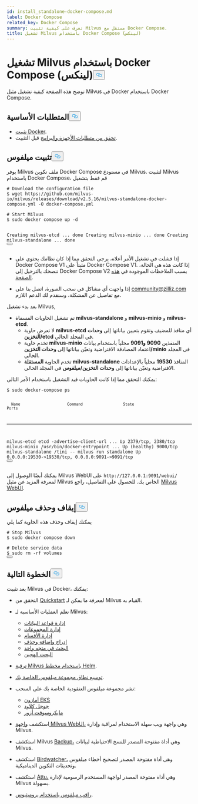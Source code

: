 ```yaml
---
id: install_standalone-docker-compose.md
label: Docker Compose
related_key: Docker Compose
summary: تعرف على كيفية تثبيت Milvus مستقل مع Docker Compose.
title: تشغيل Milvus باستخدام Docker Compose (لينكس)
---
```

<h1 id="Run-Milvus-with-Docker-Compose-Linux" class="common-anchor-header">تشغيل Milvus باستخدام Docker Compose (لينكس)<button data-href="#Run-Milvus-with-Docker-Compose-Linux" class="anchor-icon" translate="no">
      <svg translate="no"
        aria-hidden="true"
        focusable="false"
        height="20"
        version="1.1"
        viewBox="0 0 16 16"
        width="16"
      >
        <path
          fill="#0092E4"
          fill-rule="evenodd"
          d="M4 9h1v1H4c-1.5 0-3-1.69-3-3.5S2.55 3 4 3h4c1.45 0 3 1.69 3 3.5 0 1.41-.91 2.72-2 3.25V8.59c.58-.45 1-1.27 1-2.09C10 5.22 8.98 4 8 4H4c-.98 0-2 1.22-2 2.5S3 9 4 9zm9-3h-1v1h1c1 0 2 1.22 2 2.5S13.98 12 13 12H9c-.98 0-2-1.22-2-2.5 0-.83.42-1.64 1-2.09V6.25c-1.09.53-2 1.84-2 3.25C6 11.31 7.55 13 9 13h4c1.45 0 3-1.69 3-3.5S14.5 6 13 6z"
        ></path>
      </svg>
    </button></h1><p>توضح هذه الصفحة كيفية تشغيل مثيل Milvus في Docker باستخدام Docker Compose.</p>
<h2 id="Prerequisites" class="common-anchor-header">المتطلبات الأساسية<button data-href="#Prerequisites" class="anchor-icon" translate="no">
      <svg translate="no"
        aria-hidden="true"
        focusable="false"
        height="20"
        version="1.1"
        viewBox="0 0 16 16"
        width="16"
      >
        <path
          fill="#0092E4"
          fill-rule="evenodd"
          d="M4 9h1v1H4c-1.5 0-3-1.69-3-3.5S2.55 3 4 3h4c1.45 0 3 1.69 3 3.5 0 1.41-.91 2.72-2 3.25V8.59c.58-.45 1-1.27 1-2.09C10 5.22 8.98 4 8 4H4c-.98 0-2 1.22-2 2.5S3 9 4 9zm9-3h-1v1h1c1 0 2 1.22 2 2.5S13.98 12 13 12H9c-.98 0-2-1.22-2-2.5 0-.83.42-1.64 1-2.09V6.25c-1.09.53-2 1.84-2 3.25C6 11.31 7.55 13 9 13h4c1.45 0 3-1.69 3-3.5S14.5 6 13 6z"
        ></path>
      </svg>
    </button></h2><ul>
<li><a href="https://docs.docker.com/get-docker/">تثبيت Docker</a>.</li>
<li><a href="/docs/ar/v2.5.x/prerequisite-docker.md">تحقق من متطلبات الأجهزة والبرامج</a> قبل التثبيت.</li>
</ul>
<h2 id="Install-Milvus" class="common-anchor-header">تثبيت ميلفوس<button data-href="#Install-Milvus" class="anchor-icon" translate="no">
      <svg translate="no"
        aria-hidden="true"
        focusable="false"
        height="20"
        version="1.1"
        viewBox="0 0 16 16"
        width="16"
      >
        <path
          fill="#0092E4"
          fill-rule="evenodd"
          d="M4 9h1v1H4c-1.5 0-3-1.69-3-3.5S2.55 3 4 3h4c1.45 0 3 1.69 3 3.5 0 1.41-.91 2.72-2 3.25V8.59c.58-.45 1-1.27 1-2.09C10 5.22 8.98 4 8 4H4c-.98 0-2 1.22-2 2.5S3 9 4 9zm9-3h-1v1h1c1 0 2 1.22 2 2.5S13.98 12 13 12H9c-.98 0-2-1.22-2-2.5 0-.83.42-1.64 1-2.09V6.25c-1.09.53-2 1.84-2 3.25C6 11.31 7.55 13 9 13h4c1.45 0 3-1.69 3-3.5S14.5 6 13 6z"
        ></path>
      </svg>
    </button></h2><p>يوفر Milvus ملف تكوين Docker Compose في مستودع Milvus. لتثبيت Milvus باستخدام Docker Compose، قم فقط بتشغيل</p>
<pre><code translate="no" class="language-shell"><span class="hljs-meta prompt_"># </span><span class="language-bash">Download the configuration file</span>
<span class="hljs-meta prompt_">$ </span><span class="language-bash">wget https://github.com/milvus-io/milvus/releases/download/v2.5.16/milvus-standalone-docker-compose.yml -O docker-compose.yml</span>
<span class="hljs-meta prompt_">
# </span><span class="language-bash">Start Milvus</span>
<span class="hljs-meta prompt_">$ </span><span class="language-bash"><span class="hljs-built_in">sudo</span> docker compose up -d</span>

Creating milvus-etcd  ... done
Creating milvus-minio ... done
Creating milvus-standalone ... done
<button class="copy-code-btn"></button></code></pre>
<div class="alert note">
<ul>
<li><p>إذا فشلت في تشغيل الأمر أعلاه، يرجى التحقق مما إذا كان نظامك يحتوي على Docker Compose V1 مثبتاً على Docker Compose V1. إذا كانت هذه هي الحالة، ننصحك بالترحيل إلى Docker Compose V2 بسبب الملاحظات الموجودة في <a href="https://docs.docker.com/compose/">هذه الصفحة</a>.</p></li>
<li><p>إذا واجهت أي مشاكل في سحب الصورة، اتصل بنا على <a href="mailto:community@zilliz.com">community@zilliz.com</a> مع تفاصيل عن المشكلة، وسنقدم لك الدعم اللازم.</p></li>
</ul>
</div>
<p>بعد بدء تشغيل Milvus,</p>
<ul>
<li>تم تشغيل الحاويات المسماة <strong>milvus-standalone</strong> و <strong>milvus-minio</strong> و <strong>milvus-etcd</strong>.<ul>
<li>لا تعرض حاوية <strong>milvus-etcd</strong> أي منافذ للمضيف وتقوم بتعيين بياناتها إلى <strong>وحدات التخزين/etcd</strong> في المجلد الحالي.</li>
<li>تخدم حاوية <strong>milvus-minio</strong> المنفذين <strong>9090</strong> <strong>و9091</strong> محلياً باستخدام بيانات اعتماد المصادقة الافتراضية وتعيّن بياناتها إلى <strong>وحدات التخزين/minio</strong> في المجلد الحالي.</li>
<li>تخدم الحاوية <strong>المستقلة milvus-standalone</strong> المنافذ <strong>19530</strong> محلياً بالإعدادات الافتراضية وتعيّن بياناتها إلى <strong>وحدات التخزين/ميلفوس</strong> في المجلد الحالي.</li>
</ul></li>
</ul>
<p>يمكنك التحقق مما إذا كانت الحاويات قيد التشغيل باستخدام الأمر التالي:</p>
<pre><code translate="no" class="language-shell"><span class="hljs-meta prompt_">$ </span><span class="language-bash"><span class="hljs-built_in">sudo</span> docker-compose ps</span>

      Name                     Command                  State                            Ports
--------------------------------------------------------------------------------------------------------------------
milvus-etcd         etcd -advertise-client-url ...   Up             2379/tcp, 2380/tcp
milvus-minio        /usr/bin/docker-entrypoint ...   Up (healthy)   9000/tcp
milvus-standalone   /tini -- milvus run standalone   Up             0.0.0.0:19530-&gt;19530/tcp, 0.0.0.0:9091-&gt;9091/tcp
<button class="copy-code-btn"></button></code></pre>
<p>يمكنك أيضًا الوصول إلى Milvus WebUI على <code translate="no">http://127.0.0.1:9091/webui/</code> لمعرفة المزيد عن مثيل Milvus الخاص بك. للحصول على التفاصيل، راجع <a href="/docs/ar/v2.5.x/milvus-webui.md">Milvus WebUI</a>.</p>
<h2 id="Stop-and-delete-Milvus" class="common-anchor-header">إيقاف وحذف ميلفوس<button data-href="#Stop-and-delete-Milvus" class="anchor-icon" translate="no">
      <svg translate="no"
        aria-hidden="true"
        focusable="false"
        height="20"
        version="1.1"
        viewBox="0 0 16 16"
        width="16"
      >
        <path
          fill="#0092E4"
          fill-rule="evenodd"
          d="M4 9h1v1H4c-1.5 0-3-1.69-3-3.5S2.55 3 4 3h4c1.45 0 3 1.69 3 3.5 0 1.41-.91 2.72-2 3.25V8.59c.58-.45 1-1.27 1-2.09C10 5.22 8.98 4 8 4H4c-.98 0-2 1.22-2 2.5S3 9 4 9zm9-3h-1v1h1c1 0 2 1.22 2 2.5S13.98 12 13 12H9c-.98 0-2-1.22-2-2.5 0-.83.42-1.64 1-2.09V6.25c-1.09.53-2 1.84-2 3.25C6 11.31 7.55 13 9 13h4c1.45 0 3-1.69 3-3.5S14.5 6 13 6z"
        ></path>
      </svg>
    </button></h2><p>يمكنك إيقاف وحذف هذه الحاوية كما يلي</p>
<pre><code translate="no" class="language-shell"><span class="hljs-meta prompt_"># </span><span class="language-bash">Stop Milvus</span>
<span class="hljs-meta prompt_">$ </span><span class="language-bash"><span class="hljs-built_in">sudo</span> docker compose down</span>
<span class="hljs-meta prompt_">
# </span><span class="language-bash">Delete service data</span>
<span class="hljs-meta prompt_">$ </span><span class="language-bash"><span class="hljs-built_in">sudo</span> <span class="hljs-built_in">rm</span> -rf volumes</span>
<button class="copy-code-btn"></button></code></pre>
<h2 id="Whats-next" class="common-anchor-header">الخطوة التالية<button data-href="#Whats-next" class="anchor-icon" translate="no">
      <svg translate="no"
        aria-hidden="true"
        focusable="false"
        height="20"
        version="1.1"
        viewBox="0 0 16 16"
        width="16"
      >
        <path
          fill="#0092E4"
          fill-rule="evenodd"
          d="M4 9h1v1H4c-1.5 0-3-1.69-3-3.5S2.55 3 4 3h4c1.45 0 3 1.69 3 3.5 0 1.41-.91 2.72-2 3.25V8.59c.58-.45 1-1.27 1-2.09C10 5.22 8.98 4 8 4H4c-.98 0-2 1.22-2 2.5S3 9 4 9zm9-3h-1v1h1c1 0 2 1.22 2 2.5S13.98 12 13 12H9c-.98 0-2-1.22-2-2.5 0-.83.42-1.64 1-2.09V6.25c-1.09.53-2 1.84-2 3.25C6 11.31 7.55 13 9 13h4c1.45 0 3-1.69 3-3.5S14.5 6 13 6z"
        ></path>
      </svg>
    </button></h2><p>بعد تثبيت Milvus في Docker، يمكنك:</p>
<ul>
<li><p>التحقق من <a href="/docs/ar/v2.5.x/quickstart.md">Quickstart</a> لمعرفة ما يمكن لـ Milvus القيام به.</p></li>
<li><p>تعلم العمليات الأساسية لـ Milvus:</p>
<ul>
<li><a href="/docs/ar/v2.5.x/manage_databases.md">إدارة قواعد البيانات</a></li>
<li><a href="/docs/ar/v2.5.x/manage-collections.md">إدارة المجموعات</a></li>
<li><a href="/docs/ar/v2.5.x/manage-partitions.md">إدارة الأقسام</a></li>
<li><a href="/docs/ar/v2.5.x/insert-update-delete.md">إدراج وإضافة وحذف</a></li>
<li><a href="/docs/ar/v2.5.x/single-vector-search.md">البحث في متجه واحد</a></li>
<li><a href="/docs/ar/v2.5.x/multi-vector-search.md">البحث الهجين</a></li>
</ul></li>
<li><p><a href="/docs/ar/v2.5.x/upgrade_milvus_cluster-helm.md">ترقية Milvus باستخدام مخطط Helm</a>.</p></li>
<li><p><a href="/docs/ar/v2.5.x/scaleout.md">توسيع نطاق مجموعة ميلفوس الخاصة بك</a>.</p></li>
<li><p>نشر مجموعة ميلفوس العنقودية الخاصة بك على السحب:</p>
<ul>
<li><a href="/docs/ar/v2.5.x/eks.md">أمازون EKS</a></li>
<li><a href="/docs/ar/v2.5.x/gcp.md">جوجل كلاود</a></li>
<li><a href="/docs/ar/v2.5.x/azure.md">مايكروسوفت أزور</a></li>
</ul></li>
<li><p>استكشف <a href="/docs/ar/v2.5.x/milvus-webui.md">واجهة Milvus WebUI،</a> وهي واجهة ويب سهلة الاستخدام لمراقبة وإدارة Milvus.</p></li>
<li><p>استكشف Milvus <a href="/docs/ar/v2.5.x/milvus_backup_overview.md">Backup،</a> وهي أداة مفتوحة المصدر للنسخ الاحتياطية لبيانات Milvus.</p></li>
<li><p>استكشف <a href="/docs/ar/v2.5.x/birdwatcher_overview.md">Birdwatcher،</a> وهي أداة مفتوحة المصدر لتصحيح أخطاء ميلفوس وتحديثات التكوين الديناميكية.</p></li>
<li><p>استكشف <a href="https://github.com/zilliztech/attu">Attu،</a> وهي أداة مفتوحة المصدر لواجهة المستخدم الرسومية لإدارة Milvus بسهولة.</p></li>
<li><p><a href="/docs/ar/v2.5.x/monitor.md">راقب ميلفوس باستخدام بروميثيوس</a>.</p></li>
</ul>
